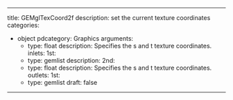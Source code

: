 
---
title: GEMglTexCoord2f
description: set the current texture coordinates
categories:
  - object
pdcategory: Graphics
arguments:
    - type: float
      description: Specifies the s and t texture coordinates.
inlets:
  1st:
    - type: gemlist
      description:
  2nd:
    - type: float
      description: Specifies the s and t texture coordinates.
outlets:
  1st:
    - type: gemlist
draft: false
---

